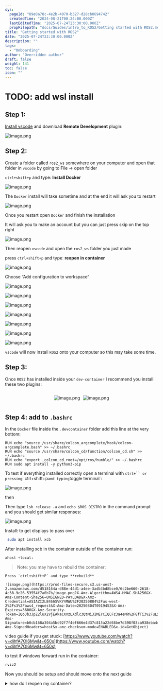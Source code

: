 ```yaml
---
sys:
  pageId: "89e0a78c-4e2b-4070-b327-d28cb0694742"
  createdTime: "2024-08-21T00:24:00.000Z"
  lastEditedTime: "2025-07-24T23:30:00.000Z"
  propFilepath: "docs/Guides/intro_to_ROS2/Getting started with ROS2.md"
title: "Getting started with ROS2"
date: "2025-07-24T23:30:00.000Z"
description: ""
tags:
  - "Onboarding"
author: "Overridden author"
draft: false
weight: 141
toc: false
icon: ""
---
```


# TODO: add wsl install

## Step 1:

[Install vscode](https://code.visualstudio.com/download) and download **Remote Development** plugin:

![image.png](https://prod-files-secure.s3.us-west-2.amazonaws.com/d518164a-d88e-44d1-a4ee-3adb3bd8bce0/efb52993-1881-4a40-b95e-6f020334f022/image.png?X-Amz-Algorithm=AWS4-HMAC-SHA256&X-Amz-Content-Sha256=UNSIGNED-PAYLOAD&X-Amz-Credential=ASIAZI2LB466RFXKCIPV%2F20250804%2Fus-west-2%2Fs3%2Faws4_request&X-Amz-Date=20250804T091943Z&X-Amz-Expires=3600&X-Amz-Security-Token=IQoJb3JpZ2luX2VjEAkaCXVzLXdlc3QtMiJHMEUCIFrPWJRtPOpvI%2FACICgHL%2BbdWJV7Apt7rFc%2B%2F7ikLRvyAiEAnJBaHRTcizI%2FX%2BxIxWuaP8n7DrXslOa2mTDyMzjdpQkq%2FwMIQRAAGgw2Mzc0MjMxODM4MDUiDJNyzxsmIovEKQd3USrcA5YDeyRZ%2FtiK7ZSwCPm944D4ueeyOs%2BmBsgno0Ff5zySkjC42gsZg0hMRlOivnjxTDoI293ezOfRA2UQwY6N0h8bnl%2BhAL8sSbFs7wkLPY67VYPiVvppY501FenAFjVEpbwRQVTtVGt8qME3d6mCbtN2CP2AOaM%2Bgc4RpVJN4Kj5MQcWX4mykwwgNnmraeWmQhEJUVS%2FRLBYbx3OkLdreH9H12lRaAfaSyl8zsjsU6awo0965z%2FGLusVBoRdrDLtdz%2FjBgXNtSdzr7XwmB%2Bi0vfEnhu6VcTRUQ%2BOToaFCHfPwHgKFv84BFr6xpWaAo4hV3%2Bey1eH5YrktLOQlJeaXj9xMRcq16UOs6zLLQFY3Ju8%2Bmq0Y9Ug6W69%2FP%2Fcj4upmjSoQBk2CzoTHa60BRI4050xVe3G9v%2FUADe1uc3EEKrfod7gvaiqeuWk85QcDqgJ33NXp2nSZHO1ZoT%2FlHSvJbNeQG%2FCvFD9EGcZeCbiK4lRI0ozjsAugRFMIF1SoEgEMf6JKrJ1JPqJfvrj9yMEN5D%2BDrsvC3urIiK7NB69Z7u4GrRscet%2B2SUtVzXP4AbDhWkDRflxEu1HCdxZ2tsWNYamrygbAF3YH%2FnCDjlUUMEx3e3ebLSf3LjUyK0OMJ%2FcwcQGOqUBXMvjgcW6KwxbXwzvpociKEajfEPWOdqmMW5hulGuPxnOvwhMQTDXdOmJ9bH%2BwbM0%2BonKG6XgP6h9bL4Y7w4ez74aXHKuNrrmS6f9fzXO7tjeKJM%2FBjgLPRBvUinkE3KlJdIz4A5PTQc%2FFoBf3psHY%2FEyPNc%2BoG4qUVURXpkLylI2bVH%2Fky2za%2BNN6wgWxQF5i2apGcHES2lmk5mtzKK%2FAhsrxAo4&X-Amz-Signature=83c71f6ba85a9f4fc7d02b4b4c378fb3da8a524772d49dfbee649f5d234d42e6&X-Amz-SignedHeaders=host&x-amz-checksum-mode=ENABLED&x-id=GetObject)

## Step 2:

Create a folder called `ros2_ws` somewhere on your computer and open that folder in `vscode` by going to File → open folder 

`ctrl+shift+p` and type: **Install Docker**

![image.png](https://prod-files-secure.s3.us-west-2.amazonaws.com/d518164a-d88e-44d1-a4ee-3adb3bd8bce0/2269dc0e-1cd5-47ff-bceb-c04ad9b2eab0/image.png?X-Amz-Algorithm=AWS4-HMAC-SHA256&X-Amz-Content-Sha256=UNSIGNED-PAYLOAD&X-Amz-Credential=ASIAZI2LB466RFXKCIPV%2F20250804%2Fus-west-2%2Fs3%2Faws4_request&X-Amz-Date=20250804T091943Z&X-Amz-Expires=3600&X-Amz-Security-Token=IQoJb3JpZ2luX2VjEAkaCXVzLXdlc3QtMiJHMEUCIFrPWJRtPOpvI%2FACICgHL%2BbdWJV7Apt7rFc%2B%2F7ikLRvyAiEAnJBaHRTcizI%2FX%2BxIxWuaP8n7DrXslOa2mTDyMzjdpQkq%2FwMIQRAAGgw2Mzc0MjMxODM4MDUiDJNyzxsmIovEKQd3USrcA5YDeyRZ%2FtiK7ZSwCPm944D4ueeyOs%2BmBsgno0Ff5zySkjC42gsZg0hMRlOivnjxTDoI293ezOfRA2UQwY6N0h8bnl%2BhAL8sSbFs7wkLPY67VYPiVvppY501FenAFjVEpbwRQVTtVGt8qME3d6mCbtN2CP2AOaM%2Bgc4RpVJN4Kj5MQcWX4mykwwgNnmraeWmQhEJUVS%2FRLBYbx3OkLdreH9H12lRaAfaSyl8zsjsU6awo0965z%2FGLusVBoRdrDLtdz%2FjBgXNtSdzr7XwmB%2Bi0vfEnhu6VcTRUQ%2BOToaFCHfPwHgKFv84BFr6xpWaAo4hV3%2Bey1eH5YrktLOQlJeaXj9xMRcq16UOs6zLLQFY3Ju8%2Bmq0Y9Ug6W69%2FP%2Fcj4upmjSoQBk2CzoTHa60BRI4050xVe3G9v%2FUADe1uc3EEKrfod7gvaiqeuWk85QcDqgJ33NXp2nSZHO1ZoT%2FlHSvJbNeQG%2FCvFD9EGcZeCbiK4lRI0ozjsAugRFMIF1SoEgEMf6JKrJ1JPqJfvrj9yMEN5D%2BDrsvC3urIiK7NB69Z7u4GrRscet%2B2SUtVzXP4AbDhWkDRflxEu1HCdxZ2tsWNYamrygbAF3YH%2FnCDjlUUMEx3e3ebLSf3LjUyK0OMJ%2FcwcQGOqUBXMvjgcW6KwxbXwzvpociKEajfEPWOdqmMW5hulGuPxnOvwhMQTDXdOmJ9bH%2BwbM0%2BonKG6XgP6h9bL4Y7w4ez74aXHKuNrrmS6f9fzXO7tjeKJM%2FBjgLPRBvUinkE3KlJdIz4A5PTQc%2FFoBf3psHY%2FEyPNc%2BoG4qUVURXpkLylI2bVH%2Fky2za%2BNN6wgWxQF5i2apGcHES2lmk5mtzKK%2FAhsrxAo4&X-Amz-Signature=cf6552da54106bc21f9735ba521d23ea7f49f84fc04dd258e74859b713663539&X-Amz-SignedHeaders=host&x-amz-checksum-mode=ENABLED&x-id=GetObject)

The `Docker` install will take sometime and at the end it will ask you to restart

![image.png](https://prod-files-secure.s3.us-west-2.amazonaws.com/d518164a-d88e-44d1-a4ee-3adb3bd8bce0/ed233f78-be33-4b1f-b89c-9c346c0e961e/image.png?X-Amz-Algorithm=AWS4-HMAC-SHA256&X-Amz-Content-Sha256=UNSIGNED-PAYLOAD&X-Amz-Credential=ASIAZI2LB466RFXKCIPV%2F20250804%2Fus-west-2%2Fs3%2Faws4_request&X-Amz-Date=20250804T091943Z&X-Amz-Expires=3600&X-Amz-Security-Token=IQoJb3JpZ2luX2VjEAkaCXVzLXdlc3QtMiJHMEUCIFrPWJRtPOpvI%2FACICgHL%2BbdWJV7Apt7rFc%2B%2F7ikLRvyAiEAnJBaHRTcizI%2FX%2BxIxWuaP8n7DrXslOa2mTDyMzjdpQkq%2FwMIQRAAGgw2Mzc0MjMxODM4MDUiDJNyzxsmIovEKQd3USrcA5YDeyRZ%2FtiK7ZSwCPm944D4ueeyOs%2BmBsgno0Ff5zySkjC42gsZg0hMRlOivnjxTDoI293ezOfRA2UQwY6N0h8bnl%2BhAL8sSbFs7wkLPY67VYPiVvppY501FenAFjVEpbwRQVTtVGt8qME3d6mCbtN2CP2AOaM%2Bgc4RpVJN4Kj5MQcWX4mykwwgNnmraeWmQhEJUVS%2FRLBYbx3OkLdreH9H12lRaAfaSyl8zsjsU6awo0965z%2FGLusVBoRdrDLtdz%2FjBgXNtSdzr7XwmB%2Bi0vfEnhu6VcTRUQ%2BOToaFCHfPwHgKFv84BFr6xpWaAo4hV3%2Bey1eH5YrktLOQlJeaXj9xMRcq16UOs6zLLQFY3Ju8%2Bmq0Y9Ug6W69%2FP%2Fcj4upmjSoQBk2CzoTHa60BRI4050xVe3G9v%2FUADe1uc3EEKrfod7gvaiqeuWk85QcDqgJ33NXp2nSZHO1ZoT%2FlHSvJbNeQG%2FCvFD9EGcZeCbiK4lRI0ozjsAugRFMIF1SoEgEMf6JKrJ1JPqJfvrj9yMEN5D%2BDrsvC3urIiK7NB69Z7u4GrRscet%2B2SUtVzXP4AbDhWkDRflxEu1HCdxZ2tsWNYamrygbAF3YH%2FnCDjlUUMEx3e3ebLSf3LjUyK0OMJ%2FcwcQGOqUBXMvjgcW6KwxbXwzvpociKEajfEPWOdqmMW5hulGuPxnOvwhMQTDXdOmJ9bH%2BwbM0%2BonKG6XgP6h9bL4Y7w4ez74aXHKuNrrmS6f9fzXO7tjeKJM%2FBjgLPRBvUinkE3KlJdIz4A5PTQc%2FFoBf3psHY%2FEyPNc%2BoG4qUVURXpkLylI2bVH%2Fky2za%2BNN6wgWxQF5i2apGcHES2lmk5mtzKK%2FAhsrxAo4&X-Amz-Signature=fcd7c97ad2d2e94240a2d1ff3c177a2f3080406b22224f5fda69c50197db9491&X-Amz-SignedHeaders=host&x-amz-checksum-mode=ENABLED&x-id=GetObject)

Once you restart open `Docker` and finish the installation

It will ask you to make an account but you can just press skip on the top right

![image.png](https://prod-files-secure.s3.us-west-2.amazonaws.com/d518164a-d88e-44d1-a4ee-3adb3bd8bce0/21010ad9-1659-4fd9-9f59-9932a09b2a3d/image.png?X-Amz-Algorithm=AWS4-HMAC-SHA256&X-Amz-Content-Sha256=UNSIGNED-PAYLOAD&X-Amz-Credential=ASIAZI2LB466RFXKCIPV%2F20250804%2Fus-west-2%2Fs3%2Faws4_request&X-Amz-Date=20250804T091943Z&X-Amz-Expires=3600&X-Amz-Security-Token=IQoJb3JpZ2luX2VjEAkaCXVzLXdlc3QtMiJHMEUCIFrPWJRtPOpvI%2FACICgHL%2BbdWJV7Apt7rFc%2B%2F7ikLRvyAiEAnJBaHRTcizI%2FX%2BxIxWuaP8n7DrXslOa2mTDyMzjdpQkq%2FwMIQRAAGgw2Mzc0MjMxODM4MDUiDJNyzxsmIovEKQd3USrcA5YDeyRZ%2FtiK7ZSwCPm944D4ueeyOs%2BmBsgno0Ff5zySkjC42gsZg0hMRlOivnjxTDoI293ezOfRA2UQwY6N0h8bnl%2BhAL8sSbFs7wkLPY67VYPiVvppY501FenAFjVEpbwRQVTtVGt8qME3d6mCbtN2CP2AOaM%2Bgc4RpVJN4Kj5MQcWX4mykwwgNnmraeWmQhEJUVS%2FRLBYbx3OkLdreH9H12lRaAfaSyl8zsjsU6awo0965z%2FGLusVBoRdrDLtdz%2FjBgXNtSdzr7XwmB%2Bi0vfEnhu6VcTRUQ%2BOToaFCHfPwHgKFv84BFr6xpWaAo4hV3%2Bey1eH5YrktLOQlJeaXj9xMRcq16UOs6zLLQFY3Ju8%2Bmq0Y9Ug6W69%2FP%2Fcj4upmjSoQBk2CzoTHa60BRI4050xVe3G9v%2FUADe1uc3EEKrfod7gvaiqeuWk85QcDqgJ33NXp2nSZHO1ZoT%2FlHSvJbNeQG%2FCvFD9EGcZeCbiK4lRI0ozjsAugRFMIF1SoEgEMf6JKrJ1JPqJfvrj9yMEN5D%2BDrsvC3urIiK7NB69Z7u4GrRscet%2B2SUtVzXP4AbDhWkDRflxEu1HCdxZ2tsWNYamrygbAF3YH%2FnCDjlUUMEx3e3ebLSf3LjUyK0OMJ%2FcwcQGOqUBXMvjgcW6KwxbXwzvpociKEajfEPWOdqmMW5hulGuPxnOvwhMQTDXdOmJ9bH%2BwbM0%2BonKG6XgP6h9bL4Y7w4ez74aXHKuNrrmS6f9fzXO7tjeKJM%2FBjgLPRBvUinkE3KlJdIz4A5PTQc%2FFoBf3psHY%2FEyPNc%2BoG4qUVURXpkLylI2bVH%2Fky2za%2BNN6wgWxQF5i2apGcHES2lmk5mtzKK%2FAhsrxAo4&X-Amz-Signature=b886581982861a6602ddecf06d960f6f4813f1662111d984f1360511539dbfb4&X-Amz-SignedHeaders=host&x-amz-checksum-mode=ENABLED&x-id=GetObject)

Then reopen `vscode` and open the `ros2_ws` folder you just made

press `ctrl+shift+p` and type: **reopen in container**

![image.png](https://prod-files-secure.s3.us-west-2.amazonaws.com/d518164a-d88e-44d1-a4ee-3adb3bd8bce0/4e93b8c2-41ad-488c-8095-c74205196118/image.png?X-Amz-Algorithm=AWS4-HMAC-SHA256&X-Amz-Content-Sha256=UNSIGNED-PAYLOAD&X-Amz-Credential=ASIAZI2LB466RFXKCIPV%2F20250804%2Fus-west-2%2Fs3%2Faws4_request&X-Amz-Date=20250804T091943Z&X-Amz-Expires=3600&X-Amz-Security-Token=IQoJb3JpZ2luX2VjEAkaCXVzLXdlc3QtMiJHMEUCIFrPWJRtPOpvI%2FACICgHL%2BbdWJV7Apt7rFc%2B%2F7ikLRvyAiEAnJBaHRTcizI%2FX%2BxIxWuaP8n7DrXslOa2mTDyMzjdpQkq%2FwMIQRAAGgw2Mzc0MjMxODM4MDUiDJNyzxsmIovEKQd3USrcA5YDeyRZ%2FtiK7ZSwCPm944D4ueeyOs%2BmBsgno0Ff5zySkjC42gsZg0hMRlOivnjxTDoI293ezOfRA2UQwY6N0h8bnl%2BhAL8sSbFs7wkLPY67VYPiVvppY501FenAFjVEpbwRQVTtVGt8qME3d6mCbtN2CP2AOaM%2Bgc4RpVJN4Kj5MQcWX4mykwwgNnmraeWmQhEJUVS%2FRLBYbx3OkLdreH9H12lRaAfaSyl8zsjsU6awo0965z%2FGLusVBoRdrDLtdz%2FjBgXNtSdzr7XwmB%2Bi0vfEnhu6VcTRUQ%2BOToaFCHfPwHgKFv84BFr6xpWaAo4hV3%2Bey1eH5YrktLOQlJeaXj9xMRcq16UOs6zLLQFY3Ju8%2Bmq0Y9Ug6W69%2FP%2Fcj4upmjSoQBk2CzoTHa60BRI4050xVe3G9v%2FUADe1uc3EEKrfod7gvaiqeuWk85QcDqgJ33NXp2nSZHO1ZoT%2FlHSvJbNeQG%2FCvFD9EGcZeCbiK4lRI0ozjsAugRFMIF1SoEgEMf6JKrJ1JPqJfvrj9yMEN5D%2BDrsvC3urIiK7NB69Z7u4GrRscet%2B2SUtVzXP4AbDhWkDRflxEu1HCdxZ2tsWNYamrygbAF3YH%2FnCDjlUUMEx3e3ebLSf3LjUyK0OMJ%2FcwcQGOqUBXMvjgcW6KwxbXwzvpociKEajfEPWOdqmMW5hulGuPxnOvwhMQTDXdOmJ9bH%2BwbM0%2BonKG6XgP6h9bL4Y7w4ez74aXHKuNrrmS6f9fzXO7tjeKJM%2FBjgLPRBvUinkE3KlJdIz4A5PTQc%2FFoBf3psHY%2FEyPNc%2BoG4qUVURXpkLylI2bVH%2Fky2za%2BNN6wgWxQF5i2apGcHES2lmk5mtzKK%2FAhsrxAo4&X-Amz-Signature=91cd40df8af7c3d0172eee0901338f04cd7f234c544a8679078a35fc5908f733&X-Amz-SignedHeaders=host&x-amz-checksum-mode=ENABLED&x-id=GetObject)

Choose “Add configuration to workspace”

![image.png](https://prod-files-secure.s3.us-west-2.amazonaws.com/d518164a-d88e-44d1-a4ee-3adb3bd8bce0/9560b282-5060-4989-ba37-97e7b2c22476/image.png?X-Amz-Algorithm=AWS4-HMAC-SHA256&X-Amz-Content-Sha256=UNSIGNED-PAYLOAD&X-Amz-Credential=ASIAZI2LB466RFXKCIPV%2F20250804%2Fus-west-2%2Fs3%2Faws4_request&X-Amz-Date=20250804T091943Z&X-Amz-Expires=3600&X-Amz-Security-Token=IQoJb3JpZ2luX2VjEAkaCXVzLXdlc3QtMiJHMEUCIFrPWJRtPOpvI%2FACICgHL%2BbdWJV7Apt7rFc%2B%2F7ikLRvyAiEAnJBaHRTcizI%2FX%2BxIxWuaP8n7DrXslOa2mTDyMzjdpQkq%2FwMIQRAAGgw2Mzc0MjMxODM4MDUiDJNyzxsmIovEKQd3USrcA5YDeyRZ%2FtiK7ZSwCPm944D4ueeyOs%2BmBsgno0Ff5zySkjC42gsZg0hMRlOivnjxTDoI293ezOfRA2UQwY6N0h8bnl%2BhAL8sSbFs7wkLPY67VYPiVvppY501FenAFjVEpbwRQVTtVGt8qME3d6mCbtN2CP2AOaM%2Bgc4RpVJN4Kj5MQcWX4mykwwgNnmraeWmQhEJUVS%2FRLBYbx3OkLdreH9H12lRaAfaSyl8zsjsU6awo0965z%2FGLusVBoRdrDLtdz%2FjBgXNtSdzr7XwmB%2Bi0vfEnhu6VcTRUQ%2BOToaFCHfPwHgKFv84BFr6xpWaAo4hV3%2Bey1eH5YrktLOQlJeaXj9xMRcq16UOs6zLLQFY3Ju8%2Bmq0Y9Ug6W69%2FP%2Fcj4upmjSoQBk2CzoTHa60BRI4050xVe3G9v%2FUADe1uc3EEKrfod7gvaiqeuWk85QcDqgJ33NXp2nSZHO1ZoT%2FlHSvJbNeQG%2FCvFD9EGcZeCbiK4lRI0ozjsAugRFMIF1SoEgEMf6JKrJ1JPqJfvrj9yMEN5D%2BDrsvC3urIiK7NB69Z7u4GrRscet%2B2SUtVzXP4AbDhWkDRflxEu1HCdxZ2tsWNYamrygbAF3YH%2FnCDjlUUMEx3e3ebLSf3LjUyK0OMJ%2FcwcQGOqUBXMvjgcW6KwxbXwzvpociKEajfEPWOdqmMW5hulGuPxnOvwhMQTDXdOmJ9bH%2BwbM0%2BonKG6XgP6h9bL4Y7w4ez74aXHKuNrrmS6f9fzXO7tjeKJM%2FBjgLPRBvUinkE3KlJdIz4A5PTQc%2FFoBf3psHY%2FEyPNc%2BoG4qUVURXpkLylI2bVH%2Fky2za%2BNN6wgWxQF5i2apGcHES2lmk5mtzKK%2FAhsrxAo4&X-Amz-Signature=56fcab02f957f9cb80860184b402b27648b4b8f00ba63ab97b7a0b08d6188977&X-Amz-SignedHeaders=host&x-amz-checksum-mode=ENABLED&x-id=GetObject)

![image.png](https://prod-files-secure.s3.us-west-2.amazonaws.com/d518164a-d88e-44d1-a4ee-3adb3bd8bce0/2ee63f81-886b-48e8-a553-dc6e5eac99e4/image.png?X-Amz-Algorithm=AWS4-HMAC-SHA256&X-Amz-Content-Sha256=UNSIGNED-PAYLOAD&X-Amz-Credential=ASIAZI2LB466RFXKCIPV%2F20250804%2Fus-west-2%2Fs3%2Faws4_request&X-Amz-Date=20250804T091943Z&X-Amz-Expires=3600&X-Amz-Security-Token=IQoJb3JpZ2luX2VjEAkaCXVzLXdlc3QtMiJHMEUCIFrPWJRtPOpvI%2FACICgHL%2BbdWJV7Apt7rFc%2B%2F7ikLRvyAiEAnJBaHRTcizI%2FX%2BxIxWuaP8n7DrXslOa2mTDyMzjdpQkq%2FwMIQRAAGgw2Mzc0MjMxODM4MDUiDJNyzxsmIovEKQd3USrcA5YDeyRZ%2FtiK7ZSwCPm944D4ueeyOs%2BmBsgno0Ff5zySkjC42gsZg0hMRlOivnjxTDoI293ezOfRA2UQwY6N0h8bnl%2BhAL8sSbFs7wkLPY67VYPiVvppY501FenAFjVEpbwRQVTtVGt8qME3d6mCbtN2CP2AOaM%2Bgc4RpVJN4Kj5MQcWX4mykwwgNnmraeWmQhEJUVS%2FRLBYbx3OkLdreH9H12lRaAfaSyl8zsjsU6awo0965z%2FGLusVBoRdrDLtdz%2FjBgXNtSdzr7XwmB%2Bi0vfEnhu6VcTRUQ%2BOToaFCHfPwHgKFv84BFr6xpWaAo4hV3%2Bey1eH5YrktLOQlJeaXj9xMRcq16UOs6zLLQFY3Ju8%2Bmq0Y9Ug6W69%2FP%2Fcj4upmjSoQBk2CzoTHa60BRI4050xVe3G9v%2FUADe1uc3EEKrfod7gvaiqeuWk85QcDqgJ33NXp2nSZHO1ZoT%2FlHSvJbNeQG%2FCvFD9EGcZeCbiK4lRI0ozjsAugRFMIF1SoEgEMf6JKrJ1JPqJfvrj9yMEN5D%2BDrsvC3urIiK7NB69Z7u4GrRscet%2B2SUtVzXP4AbDhWkDRflxEu1HCdxZ2tsWNYamrygbAF3YH%2FnCDjlUUMEx3e3ebLSf3LjUyK0OMJ%2FcwcQGOqUBXMvjgcW6KwxbXwzvpociKEajfEPWOdqmMW5hulGuPxnOvwhMQTDXdOmJ9bH%2BwbM0%2BonKG6XgP6h9bL4Y7w4ez74aXHKuNrrmS6f9fzXO7tjeKJM%2FBjgLPRBvUinkE3KlJdIz4A5PTQc%2FFoBf3psHY%2FEyPNc%2BoG4qUVURXpkLylI2bVH%2Fky2za%2BNN6wgWxQF5i2apGcHES2lmk5mtzKK%2FAhsrxAo4&X-Amz-Signature=309cee50a724b467513c382101c00d4a592369ce5cce7bc3f1230f86ae3d2258&X-Amz-SignedHeaders=host&x-amz-checksum-mode=ENABLED&x-id=GetObject)

![image.png](https://prod-files-secure.s3.us-west-2.amazonaws.com/d518164a-d88e-44d1-a4ee-3adb3bd8bce0/e0fd626c-c8b6-4b2c-95d1-fa4c26514504/image.png?X-Amz-Algorithm=AWS4-HMAC-SHA256&X-Amz-Content-Sha256=UNSIGNED-PAYLOAD&X-Amz-Credential=ASIAZI2LB466RFXKCIPV%2F20250804%2Fus-west-2%2Fs3%2Faws4_request&X-Amz-Date=20250804T091943Z&X-Amz-Expires=3600&X-Amz-Security-Token=IQoJb3JpZ2luX2VjEAkaCXVzLXdlc3QtMiJHMEUCIFrPWJRtPOpvI%2FACICgHL%2BbdWJV7Apt7rFc%2B%2F7ikLRvyAiEAnJBaHRTcizI%2FX%2BxIxWuaP8n7DrXslOa2mTDyMzjdpQkq%2FwMIQRAAGgw2Mzc0MjMxODM4MDUiDJNyzxsmIovEKQd3USrcA5YDeyRZ%2FtiK7ZSwCPm944D4ueeyOs%2BmBsgno0Ff5zySkjC42gsZg0hMRlOivnjxTDoI293ezOfRA2UQwY6N0h8bnl%2BhAL8sSbFs7wkLPY67VYPiVvppY501FenAFjVEpbwRQVTtVGt8qME3d6mCbtN2CP2AOaM%2Bgc4RpVJN4Kj5MQcWX4mykwwgNnmraeWmQhEJUVS%2FRLBYbx3OkLdreH9H12lRaAfaSyl8zsjsU6awo0965z%2FGLusVBoRdrDLtdz%2FjBgXNtSdzr7XwmB%2Bi0vfEnhu6VcTRUQ%2BOToaFCHfPwHgKFv84BFr6xpWaAo4hV3%2Bey1eH5YrktLOQlJeaXj9xMRcq16UOs6zLLQFY3Ju8%2Bmq0Y9Ug6W69%2FP%2Fcj4upmjSoQBk2CzoTHa60BRI4050xVe3G9v%2FUADe1uc3EEKrfod7gvaiqeuWk85QcDqgJ33NXp2nSZHO1ZoT%2FlHSvJbNeQG%2FCvFD9EGcZeCbiK4lRI0ozjsAugRFMIF1SoEgEMf6JKrJ1JPqJfvrj9yMEN5D%2BDrsvC3urIiK7NB69Z7u4GrRscet%2B2SUtVzXP4AbDhWkDRflxEu1HCdxZ2tsWNYamrygbAF3YH%2FnCDjlUUMEx3e3ebLSf3LjUyK0OMJ%2FcwcQGOqUBXMvjgcW6KwxbXwzvpociKEajfEPWOdqmMW5hulGuPxnOvwhMQTDXdOmJ9bH%2BwbM0%2BonKG6XgP6h9bL4Y7w4ez74aXHKuNrrmS6f9fzXO7tjeKJM%2FBjgLPRBvUinkE3KlJdIz4A5PTQc%2FFoBf3psHY%2FEyPNc%2BoG4qUVURXpkLylI2bVH%2Fky2za%2BNN6wgWxQF5i2apGcHES2lmk5mtzKK%2FAhsrxAo4&X-Amz-Signature=5063cf061d7658403047067c67d2a4ae7857c1bdfaa13d03fb4a07d15c508460&X-Amz-SignedHeaders=host&x-amz-checksum-mode=ENABLED&x-id=GetObject)

![image.png](https://prod-files-secure.s3.us-west-2.amazonaws.com/d518164a-d88e-44d1-a4ee-3adb3bd8bce0/a2e13f50-d2ab-4719-a4c2-7ced634bfc9d/image.png?X-Amz-Algorithm=AWS4-HMAC-SHA256&X-Amz-Content-Sha256=UNSIGNED-PAYLOAD&X-Amz-Credential=ASIAZI2LB466RFXKCIPV%2F20250804%2Fus-west-2%2Fs3%2Faws4_request&X-Amz-Date=20250804T091943Z&X-Amz-Expires=3600&X-Amz-Security-Token=IQoJb3JpZ2luX2VjEAkaCXVzLXdlc3QtMiJHMEUCIFrPWJRtPOpvI%2FACICgHL%2BbdWJV7Apt7rFc%2B%2F7ikLRvyAiEAnJBaHRTcizI%2FX%2BxIxWuaP8n7DrXslOa2mTDyMzjdpQkq%2FwMIQRAAGgw2Mzc0MjMxODM4MDUiDJNyzxsmIovEKQd3USrcA5YDeyRZ%2FtiK7ZSwCPm944D4ueeyOs%2BmBsgno0Ff5zySkjC42gsZg0hMRlOivnjxTDoI293ezOfRA2UQwY6N0h8bnl%2BhAL8sSbFs7wkLPY67VYPiVvppY501FenAFjVEpbwRQVTtVGt8qME3d6mCbtN2CP2AOaM%2Bgc4RpVJN4Kj5MQcWX4mykwwgNnmraeWmQhEJUVS%2FRLBYbx3OkLdreH9H12lRaAfaSyl8zsjsU6awo0965z%2FGLusVBoRdrDLtdz%2FjBgXNtSdzr7XwmB%2Bi0vfEnhu6VcTRUQ%2BOToaFCHfPwHgKFv84BFr6xpWaAo4hV3%2Bey1eH5YrktLOQlJeaXj9xMRcq16UOs6zLLQFY3Ju8%2Bmq0Y9Ug6W69%2FP%2Fcj4upmjSoQBk2CzoTHa60BRI4050xVe3G9v%2FUADe1uc3EEKrfod7gvaiqeuWk85QcDqgJ33NXp2nSZHO1ZoT%2FlHSvJbNeQG%2FCvFD9EGcZeCbiK4lRI0ozjsAugRFMIF1SoEgEMf6JKrJ1JPqJfvrj9yMEN5D%2BDrsvC3urIiK7NB69Z7u4GrRscet%2B2SUtVzXP4AbDhWkDRflxEu1HCdxZ2tsWNYamrygbAF3YH%2FnCDjlUUMEx3e3ebLSf3LjUyK0OMJ%2FcwcQGOqUBXMvjgcW6KwxbXwzvpociKEajfEPWOdqmMW5hulGuPxnOvwhMQTDXdOmJ9bH%2BwbM0%2BonKG6XgP6h9bL4Y7w4ez74aXHKuNrrmS6f9fzXO7tjeKJM%2FBjgLPRBvUinkE3KlJdIz4A5PTQc%2FFoBf3psHY%2FEyPNc%2BoG4qUVURXpkLylI2bVH%2Fky2za%2BNN6wgWxQF5i2apGcHES2lmk5mtzKK%2FAhsrxAo4&X-Amz-Signature=c77a794a46480f6bf8c8fdd59554d593433319e67b212a9cab901d68f76564d3&X-Amz-SignedHeaders=host&x-amz-checksum-mode=ENABLED&x-id=GetObject)

![image.png](https://prod-files-secure.s3.us-west-2.amazonaws.com/d518164a-d88e-44d1-a4ee-3adb3bd8bce0/6cc478ad-aaba-4bf7-9fcc-403277ab896c/image.png?X-Amz-Algorithm=AWS4-HMAC-SHA256&X-Amz-Content-Sha256=UNSIGNED-PAYLOAD&X-Amz-Credential=ASIAZI2LB466RFXKCIPV%2F20250804%2Fus-west-2%2Fs3%2Faws4_request&X-Amz-Date=20250804T091943Z&X-Amz-Expires=3600&X-Amz-Security-Token=IQoJb3JpZ2luX2VjEAkaCXVzLXdlc3QtMiJHMEUCIFrPWJRtPOpvI%2FACICgHL%2BbdWJV7Apt7rFc%2B%2F7ikLRvyAiEAnJBaHRTcizI%2FX%2BxIxWuaP8n7DrXslOa2mTDyMzjdpQkq%2FwMIQRAAGgw2Mzc0MjMxODM4MDUiDJNyzxsmIovEKQd3USrcA5YDeyRZ%2FtiK7ZSwCPm944D4ueeyOs%2BmBsgno0Ff5zySkjC42gsZg0hMRlOivnjxTDoI293ezOfRA2UQwY6N0h8bnl%2BhAL8sSbFs7wkLPY67VYPiVvppY501FenAFjVEpbwRQVTtVGt8qME3d6mCbtN2CP2AOaM%2Bgc4RpVJN4Kj5MQcWX4mykwwgNnmraeWmQhEJUVS%2FRLBYbx3OkLdreH9H12lRaAfaSyl8zsjsU6awo0965z%2FGLusVBoRdrDLtdz%2FjBgXNtSdzr7XwmB%2Bi0vfEnhu6VcTRUQ%2BOToaFCHfPwHgKFv84BFr6xpWaAo4hV3%2Bey1eH5YrktLOQlJeaXj9xMRcq16UOs6zLLQFY3Ju8%2Bmq0Y9Ug6W69%2FP%2Fcj4upmjSoQBk2CzoTHa60BRI4050xVe3G9v%2FUADe1uc3EEKrfod7gvaiqeuWk85QcDqgJ33NXp2nSZHO1ZoT%2FlHSvJbNeQG%2FCvFD9EGcZeCbiK4lRI0ozjsAugRFMIF1SoEgEMf6JKrJ1JPqJfvrj9yMEN5D%2BDrsvC3urIiK7NB69Z7u4GrRscet%2B2SUtVzXP4AbDhWkDRflxEu1HCdxZ2tsWNYamrygbAF3YH%2FnCDjlUUMEx3e3ebLSf3LjUyK0OMJ%2FcwcQGOqUBXMvjgcW6KwxbXwzvpociKEajfEPWOdqmMW5hulGuPxnOvwhMQTDXdOmJ9bH%2BwbM0%2BonKG6XgP6h9bL4Y7w4ez74aXHKuNrrmS6f9fzXO7tjeKJM%2FBjgLPRBvUinkE3KlJdIz4A5PTQc%2FFoBf3psHY%2FEyPNc%2BoG4qUVURXpkLylI2bVH%2Fky2za%2BNN6wgWxQF5i2apGcHES2lmk5mtzKK%2FAhsrxAo4&X-Amz-Signature=662b0d9b047f6734d446616904479af75c00005e35ef625a74cb7d42b812cb78&X-Amz-SignedHeaders=host&x-amz-checksum-mode=ENABLED&x-id=GetObject)

![image.png](https://prod-files-secure.s3.us-west-2.amazonaws.com/d518164a-d88e-44d1-a4ee-3adb3bd8bce0/53255b28-f75e-430f-b9e3-c0ac8577e42b/image.png?X-Amz-Algorithm=AWS4-HMAC-SHA256&X-Amz-Content-Sha256=UNSIGNED-PAYLOAD&X-Amz-Credential=ASIAZI2LB466RFXKCIPV%2F20250804%2Fus-west-2%2Fs3%2Faws4_request&X-Amz-Date=20250804T091943Z&X-Amz-Expires=3600&X-Amz-Security-Token=IQoJb3JpZ2luX2VjEAkaCXVzLXdlc3QtMiJHMEUCIFrPWJRtPOpvI%2FACICgHL%2BbdWJV7Apt7rFc%2B%2F7ikLRvyAiEAnJBaHRTcizI%2FX%2BxIxWuaP8n7DrXslOa2mTDyMzjdpQkq%2FwMIQRAAGgw2Mzc0MjMxODM4MDUiDJNyzxsmIovEKQd3USrcA5YDeyRZ%2FtiK7ZSwCPm944D4ueeyOs%2BmBsgno0Ff5zySkjC42gsZg0hMRlOivnjxTDoI293ezOfRA2UQwY6N0h8bnl%2BhAL8sSbFs7wkLPY67VYPiVvppY501FenAFjVEpbwRQVTtVGt8qME3d6mCbtN2CP2AOaM%2Bgc4RpVJN4Kj5MQcWX4mykwwgNnmraeWmQhEJUVS%2FRLBYbx3OkLdreH9H12lRaAfaSyl8zsjsU6awo0965z%2FGLusVBoRdrDLtdz%2FjBgXNtSdzr7XwmB%2Bi0vfEnhu6VcTRUQ%2BOToaFCHfPwHgKFv84BFr6xpWaAo4hV3%2Bey1eH5YrktLOQlJeaXj9xMRcq16UOs6zLLQFY3Ju8%2Bmq0Y9Ug6W69%2FP%2Fcj4upmjSoQBk2CzoTHa60BRI4050xVe3G9v%2FUADe1uc3EEKrfod7gvaiqeuWk85QcDqgJ33NXp2nSZHO1ZoT%2FlHSvJbNeQG%2FCvFD9EGcZeCbiK4lRI0ozjsAugRFMIF1SoEgEMf6JKrJ1JPqJfvrj9yMEN5D%2BDrsvC3urIiK7NB69Z7u4GrRscet%2B2SUtVzXP4AbDhWkDRflxEu1HCdxZ2tsWNYamrygbAF3YH%2FnCDjlUUMEx3e3ebLSf3LjUyK0OMJ%2FcwcQGOqUBXMvjgcW6KwxbXwzvpociKEajfEPWOdqmMW5hulGuPxnOvwhMQTDXdOmJ9bH%2BwbM0%2BonKG6XgP6h9bL4Y7w4ez74aXHKuNrrmS6f9fzXO7tjeKJM%2FBjgLPRBvUinkE3KlJdIz4A5PTQc%2FFoBf3psHY%2FEyPNc%2BoG4qUVURXpkLylI2bVH%2Fky2za%2BNN6wgWxQF5i2apGcHES2lmk5mtzKK%2FAhsrxAo4&X-Amz-Signature=040378049b20d2e3e26e9b4f9332e9badb23d030b4eadb1019fe22a2b80a76f3&X-Amz-SignedHeaders=host&x-amz-checksum-mode=ENABLED&x-id=GetObject)

![image.png](https://prod-files-secure.s3.us-west-2.amazonaws.com/d518164a-d88e-44d1-a4ee-3adb3bd8bce0/7c562767-5af9-4ffb-97d1-327bcdf4ee00/image.png?X-Amz-Algorithm=AWS4-HMAC-SHA256&X-Amz-Content-Sha256=UNSIGNED-PAYLOAD&X-Amz-Credential=ASIAZI2LB466RFXKCIPV%2F20250804%2Fus-west-2%2Fs3%2Faws4_request&X-Amz-Date=20250804T091943Z&X-Amz-Expires=3600&X-Amz-Security-Token=IQoJb3JpZ2luX2VjEAkaCXVzLXdlc3QtMiJHMEUCIFrPWJRtPOpvI%2FACICgHL%2BbdWJV7Apt7rFc%2B%2F7ikLRvyAiEAnJBaHRTcizI%2FX%2BxIxWuaP8n7DrXslOa2mTDyMzjdpQkq%2FwMIQRAAGgw2Mzc0MjMxODM4MDUiDJNyzxsmIovEKQd3USrcA5YDeyRZ%2FtiK7ZSwCPm944D4ueeyOs%2BmBsgno0Ff5zySkjC42gsZg0hMRlOivnjxTDoI293ezOfRA2UQwY6N0h8bnl%2BhAL8sSbFs7wkLPY67VYPiVvppY501FenAFjVEpbwRQVTtVGt8qME3d6mCbtN2CP2AOaM%2Bgc4RpVJN4Kj5MQcWX4mykwwgNnmraeWmQhEJUVS%2FRLBYbx3OkLdreH9H12lRaAfaSyl8zsjsU6awo0965z%2FGLusVBoRdrDLtdz%2FjBgXNtSdzr7XwmB%2Bi0vfEnhu6VcTRUQ%2BOToaFCHfPwHgKFv84BFr6xpWaAo4hV3%2Bey1eH5YrktLOQlJeaXj9xMRcq16UOs6zLLQFY3Ju8%2Bmq0Y9Ug6W69%2FP%2Fcj4upmjSoQBk2CzoTHa60BRI4050xVe3G9v%2FUADe1uc3EEKrfod7gvaiqeuWk85QcDqgJ33NXp2nSZHO1ZoT%2FlHSvJbNeQG%2FCvFD9EGcZeCbiK4lRI0ozjsAugRFMIF1SoEgEMf6JKrJ1JPqJfvrj9yMEN5D%2BDrsvC3urIiK7NB69Z7u4GrRscet%2B2SUtVzXP4AbDhWkDRflxEu1HCdxZ2tsWNYamrygbAF3YH%2FnCDjlUUMEx3e3ebLSf3LjUyK0OMJ%2FcwcQGOqUBXMvjgcW6KwxbXwzvpociKEajfEPWOdqmMW5hulGuPxnOvwhMQTDXdOmJ9bH%2BwbM0%2BonKG6XgP6h9bL4Y7w4ez74aXHKuNrrmS6f9fzXO7tjeKJM%2FBjgLPRBvUinkE3KlJdIz4A5PTQc%2FFoBf3psHY%2FEyPNc%2BoG4qUVURXpkLylI2bVH%2Fky2za%2BNN6wgWxQF5i2apGcHES2lmk5mtzKK%2FAhsrxAo4&X-Amz-Signature=f1940b3815dddee056b5c9b3704024cfc49c7cc0b38c651a78229d540c940e3c&X-Amz-SignedHeaders=host&x-amz-checksum-mode=ENABLED&x-id=GetObject)

`vscode` will now install `ROS2` onto your computer so this may take some time.

## Step 3:

Once `ROS2` has installed inside your `dev-container` I recommend you install these two plugins:

<div style="display: flex;flex-direction: row; column-gap:10px; max-width: 630px;justify-content: center;">
<div>

![image.png](https://prod-files-secure.s3.us-west-2.amazonaws.com/d518164a-d88e-44d1-a4ee-3adb3bd8bce0/3fc3d550-5a54-4ba1-ba6b-faa01cdb7369/image.png?X-Amz-Algorithm=AWS4-HMAC-SHA256&X-Amz-Content-Sha256=UNSIGNED-PAYLOAD&X-Amz-Credential=ASIAZI2LB466WVIOPROA%2F20250804%2Fus-west-2%2Fs3%2Faws4_request&X-Amz-Date=20250804T091945Z&X-Amz-Expires=3600&X-Amz-Security-Token=IQoJb3JpZ2luX2VjEAkaCXVzLXdlc3QtMiJHMEUCIQCamnrq1B%2BI4dzi2O2siWV1i2UMoG53Vs7WsNPZ2FdhvwIgO8Wq2fABuUe5xYHgJJZohCuWktqn2hPhP6aGUp3H1E8q%2FwMIQhAAGgw2Mzc0MjMxODM4MDUiDFmqWSFzJ3zikqEPeSrcA3zAX1yqBg1h5QG6w9ROrnv6EeLZ2aEa1JXdkFXOkjpYR1y2Fb7xM0kLtz9AIXxD6pEsZJ%2BvOCZC0K2QrsVe7kjcRuSXir%2FobW9QW6zsLf69qF5xnmD6h9Ty%2FGU5lJeYcR9N%2FeQ8cXBxPZ6r4QCOBbv2gu92MA3ZFf3xwg7Hv7yFr5gt3%2BieFevFSmMFElQ2pS4BMPhvEvPuw4CSOx6e0T90bqima0D8SKoesRdwxyWTqlcoV3nWbvvecag%2FX92cZsKwTwXxN77sjVSG7XB1TldCvpLtAiBOyCANsrYsEyuCY9vFxEQwKvT4xuagMsDLSwXbSAxbhV8nJvl1ctyl%2Fl7bUsW8YyCk8vEPTJN9Z5oCfQoz6TA4EHSly8Cz74W6DQdKYrrHi%2FXg1KeMonlLguBgkO69fWyMRPblspToEJoebiU%2F9fMJrnPA5WKkp844jPwxPsN1oBaxOqmVPvaCsfnr%2B1OXDZwkYDCgfVjusdGJcPz%2FR2jXMOmCEWIkoL1dA8xAB6PNgn351ejQL%2FyP3pgboFUB34JPLKoT5v2BE%2BLFL3uwIXvSgj%2BIXPgmxeAkH2JfIyEfXd%2F%2BKCFEUJyzwhIa1pHIxVnPh4L5VaHQ8PspH%2Fr%2FUoUO8tud7Mo0MKvcwcQGOqUBLcNJqn%2FNaJuQd8rByfLIEjysgXjYtxdQAC6xBT1tzazCj0mK5cy5gpCRHFg2e97BxtrIf527O5pbbUDekW7o%2FhnoHdrChVoX1ihxJpimeUCpV8xbe2CEvyUnahT2siv58uLPzGhkoOfLWTOkP3e8diviojKJHUkxG%2F2MCn%2F7DPSFymiyV2igyP5izSbJVBwj4QFXiAs8Zd4vzkXF2XmkW894cu06&X-Amz-Signature=ee8e1a84e0c38f4445800e2b9517829f7f9a2374317495f3f7ed2830c43e4491&X-Amz-SignedHeaders=host&x-amz-checksum-mode=ENABLED&x-id=GetObject)

</div>
<div>

![image.png](https://prod-files-secure.s3.us-west-2.amazonaws.com/d518164a-d88e-44d1-a4ee-3adb3bd8bce0/d994cc66-13c2-4093-a5a3-f84cf4601a82/image.png?X-Amz-Algorithm=AWS4-HMAC-SHA256&X-Amz-Content-Sha256=UNSIGNED-PAYLOAD&X-Amz-Credential=ASIAZI2LB46653KKZZHE%2F20250804%2Fus-west-2%2Fs3%2Faws4_request&X-Amz-Date=20250804T091945Z&X-Amz-Expires=3600&X-Amz-Security-Token=IQoJb3JpZ2luX2VjEAkaCXVzLXdlc3QtMiJHMEUCIGRpLfw2eBRlOE%2BI4mz9aBhGtJGiYanalG0SZWkItKI9AiEA%2Bhxlq7%2FpF%2Fi8AKzVcBML9Zu4HIKC9UilfmaQEeXKNR4q%2FwMIQhAAGgw2Mzc0MjMxODM4MDUiDJ41SUElC8%2BuptfLWircA%2F6n6PE1aPe71E984l338xQ41nYhh26vYenIqQPqgAeBmKOPZvAUxi03qaOl2n0DzHwsb1tSicMtbKkRKISfRoRDt%2FQrDhdCiJafQ%2B%2BtKiHt76KpNDoXokIRjUo28iyl%2B7lZuOPBIbxfSMSeA1Udm0cIC6m02PEcsnmT7NoS9wR%2FfmFmdQ1gQCPRJ5OzXc5XAKyRyJp8WU8UsjH1j0PRXGt77DKPEE9q06exVi8ZALoACiQU6vqYthEJ7smu12xwq84xx%2FBwcsq8rRANBby46hSGh6xCl947Fujp5pzSF689vbc%2BxVvoVYYzqjNvs%2B2zpVMWsVqtF26BGtlsATtejZ7gmBLyXpfrqfSnbKkMeqFRLVkEakb3ABM20UlQM7v2rNFXzqebhokni6gnW9TLRCRQiDC324NryVdXJnnlSGbxvlliOo6fVsr5OG2EmV2clbLFui1SdQvr%2FswhdSdE62uEjNbCUOfT%2BvVDCwuzI8KQzJOR2Jhr0OBWo51%2FZ0DvR52Qk1noaaszaR4UbBXzWUEb8fD0b2uOPH7jUo74M7ddhvVbwKI0K0%2FhUwEaJ2H8lKRCfooyTX9Uw4kXXWrl553DiegRzGCh8hI7nji8XNmvZ5ZAehGq601ku%2F2zMLjcwcQGOqUBbacHGRG5aaOxBAJwLT3n9J5IqhuNtmkvKHxR%2Bo%2FlpZnw9fC0pIFPMOMVBnpdvQqrS0r8JhtFRpQPxyGhtkvr0RDiF1wjgY8PUP9WHN83LZeon0WP%2F5Lnyy2xwUrXrAGQ1tcIAITV3ANn2mzsoouFbGKTyvW5pQMMeJuhiekT19t%2F6PDoqm%2B%2FEUGC5M%2BrNgsptfuaJPdWEHlMsvYp0wNCzWWpxhCl&X-Amz-Signature=2b7f02cdcbb2b83c73d8446b7fd7480dc24c4a9babef6cb7e7a5341796db45de&X-Amz-SignedHeaders=host&x-amz-checksum-mode=ENABLED&x-id=GetObject)

</div>
</div>

## Step 4: add to `.bashrc`

In the `Docker` file inside the `.devcontainer` folder add this line at the very bottom: 

```docker
RUN echo "source /usr/share/colcon_argcomplete/hook/colcon-argcomplete.bash" >> ~/.bashrc
RUN echo "source /usr/share/colcon_cd/function/colcon_cd.sh" >> ~/.bashrc
RUN echo "export _colcon_cd_root=/opt/ros/humble/" >> ~/.bashrc
RUN sudo apt install -y python3-pip 
```

To test if everything installed correctly open a terminal with `ctrl+`` or pressing `ctrl+shift+p` and typing `toggle terminal`:

![image.png](https://prod-files-secure.s3.us-west-2.amazonaws.com/d518164a-d88e-44d1-a4ee-3adb3bd8bce0/6a4943d8-b04e-4c02-9a58-775f3384d1a5/image.png?X-Amz-Algorithm=AWS4-HMAC-SHA256&X-Amz-Content-Sha256=UNSIGNED-PAYLOAD&X-Amz-Credential=ASIAZI2LB466RFXKCIPV%2F20250804%2Fus-west-2%2Fs3%2Faws4_request&X-Amz-Date=20250804T091943Z&X-Amz-Expires=3600&X-Amz-Security-Token=IQoJb3JpZ2luX2VjEAkaCXVzLXdlc3QtMiJHMEUCIFrPWJRtPOpvI%2FACICgHL%2BbdWJV7Apt7rFc%2B%2F7ikLRvyAiEAnJBaHRTcizI%2FX%2BxIxWuaP8n7DrXslOa2mTDyMzjdpQkq%2FwMIQRAAGgw2Mzc0MjMxODM4MDUiDJNyzxsmIovEKQd3USrcA5YDeyRZ%2FtiK7ZSwCPm944D4ueeyOs%2BmBsgno0Ff5zySkjC42gsZg0hMRlOivnjxTDoI293ezOfRA2UQwY6N0h8bnl%2BhAL8sSbFs7wkLPY67VYPiVvppY501FenAFjVEpbwRQVTtVGt8qME3d6mCbtN2CP2AOaM%2Bgc4RpVJN4Kj5MQcWX4mykwwgNnmraeWmQhEJUVS%2FRLBYbx3OkLdreH9H12lRaAfaSyl8zsjsU6awo0965z%2FGLusVBoRdrDLtdz%2FjBgXNtSdzr7XwmB%2Bi0vfEnhu6VcTRUQ%2BOToaFCHfPwHgKFv84BFr6xpWaAo4hV3%2Bey1eH5YrktLOQlJeaXj9xMRcq16UOs6zLLQFY3Ju8%2Bmq0Y9Ug6W69%2FP%2Fcj4upmjSoQBk2CzoTHa60BRI4050xVe3G9v%2FUADe1uc3EEKrfod7gvaiqeuWk85QcDqgJ33NXp2nSZHO1ZoT%2FlHSvJbNeQG%2FCvFD9EGcZeCbiK4lRI0ozjsAugRFMIF1SoEgEMf6JKrJ1JPqJfvrj9yMEN5D%2BDrsvC3urIiK7NB69Z7u4GrRscet%2B2SUtVzXP4AbDhWkDRflxEu1HCdxZ2tsWNYamrygbAF3YH%2FnCDjlUUMEx3e3ebLSf3LjUyK0OMJ%2FcwcQGOqUBXMvjgcW6KwxbXwzvpociKEajfEPWOdqmMW5hulGuPxnOvwhMQTDXdOmJ9bH%2BwbM0%2BonKG6XgP6h9bL4Y7w4ez74aXHKuNrrmS6f9fzXO7tjeKJM%2FBjgLPRBvUinkE3KlJdIz4A5PTQc%2FFoBf3psHY%2FEyPNc%2BoG4qUVURXpkLylI2bVH%2Fky2za%2BNN6wgWxQF5i2apGcHES2lmk5mtzKK%2FAhsrxAo4&X-Amz-Signature=670d24d325e9b6cf6cf7cf95a22912c633637819b59da7b1265abc298ca9e090&X-Amz-SignedHeaders=host&x-amz-checksum-mode=ENABLED&x-id=GetObject)

then 

Then type `lsb_release -a` and `echo $ROS_DISTRO` in the command prompt and you should get similar responses:

![image.png](https://prod-files-secure.s3.us-west-2.amazonaws.com/d518164a-d88e-44d1-a4ee-3adb3bd8bce0/3e635dec-a805-4e85-8b9e-d000e5b71a4e/image.png?X-Amz-Algorithm=AWS4-HMAC-SHA256&X-Amz-Content-Sha256=UNSIGNED-PAYLOAD&X-Amz-Credential=ASIAZI2LB466RFXKCIPV%2F20250804%2Fus-west-2%2Fs3%2Faws4_request&X-Amz-Date=20250804T091943Z&X-Amz-Expires=3600&X-Amz-Security-Token=IQoJb3JpZ2luX2VjEAkaCXVzLXdlc3QtMiJHMEUCIFrPWJRtPOpvI%2FACICgHL%2BbdWJV7Apt7rFc%2B%2F7ikLRvyAiEAnJBaHRTcizI%2FX%2BxIxWuaP8n7DrXslOa2mTDyMzjdpQkq%2FwMIQRAAGgw2Mzc0MjMxODM4MDUiDJNyzxsmIovEKQd3USrcA5YDeyRZ%2FtiK7ZSwCPm944D4ueeyOs%2BmBsgno0Ff5zySkjC42gsZg0hMRlOivnjxTDoI293ezOfRA2UQwY6N0h8bnl%2BhAL8sSbFs7wkLPY67VYPiVvppY501FenAFjVEpbwRQVTtVGt8qME3d6mCbtN2CP2AOaM%2Bgc4RpVJN4Kj5MQcWX4mykwwgNnmraeWmQhEJUVS%2FRLBYbx3OkLdreH9H12lRaAfaSyl8zsjsU6awo0965z%2FGLusVBoRdrDLtdz%2FjBgXNtSdzr7XwmB%2Bi0vfEnhu6VcTRUQ%2BOToaFCHfPwHgKFv84BFr6xpWaAo4hV3%2Bey1eH5YrktLOQlJeaXj9xMRcq16UOs6zLLQFY3Ju8%2Bmq0Y9Ug6W69%2FP%2Fcj4upmjSoQBk2CzoTHa60BRI4050xVe3G9v%2FUADe1uc3EEKrfod7gvaiqeuWk85QcDqgJ33NXp2nSZHO1ZoT%2FlHSvJbNeQG%2FCvFD9EGcZeCbiK4lRI0ozjsAugRFMIF1SoEgEMf6JKrJ1JPqJfvrj9yMEN5D%2BDrsvC3urIiK7NB69Z7u4GrRscet%2B2SUtVzXP4AbDhWkDRflxEu1HCdxZ2tsWNYamrygbAF3YH%2FnCDjlUUMEx3e3ebLSf3LjUyK0OMJ%2FcwcQGOqUBXMvjgcW6KwxbXwzvpociKEajfEPWOdqmMW5hulGuPxnOvwhMQTDXdOmJ9bH%2BwbM0%2BonKG6XgP6h9bL4Y7w4ez74aXHKuNrrmS6f9fzXO7tjeKJM%2FBjgLPRBvUinkE3KlJdIz4A5PTQc%2FFoBf3psHY%2FEyPNc%2BoG4qUVURXpkLylI2bVH%2Fky2za%2BNN6wgWxQF5i2apGcHES2lmk5mtzKK%2FAhsrxAo4&X-Amz-Signature=e53689bb05343d77a04ac89de4a7b3c181043e3fedf79ffa04061585f6fe36ce&X-Amz-SignedHeaders=host&x-amz-checksum-mode=ENABLED&x-id=GetObject)

Install:  to get displays to pass over

```bash
 sudo apt install xcb
```

After installing xcb in the container outside of the container run:

```python
xhost +local:
```

> Note: you may have to rebuild the container:

	Press `ctrl+shift+P` and type **rebuild**

	![image.png](https://prod-files-secure.s3.us-west-2.amazonaws.com/d518164a-d88e-44d1-a4ee-3adb3bd8bce0/6c2be660-2618-4c38-9c26-53554f7a0b7b/image.png?X-Amz-Algorithm=AWS4-HMAC-SHA256&X-Amz-Content-Sha256=UNSIGNED-PAYLOAD&X-Amz-Credential=ASIAZI2LB466SVKY4MWU%2F20250804%2Fus-west-2%2Fs3%2Faws4_request&X-Amz-Date=20250804T091945Z&X-Amz-Expires=3600&X-Amz-Security-Token=IQoJb3JpZ2luX2VjEAkaCXVzLXdlc3QtMiJIMEYCIQCFz3a4eMR%2F8fTi3%2FuLzP3999ZekGq3qHAy7jTUqOGexwIhAN%2Bk9ywsR4Uhlf24YtfQ8C9rN1JXo55C6VtDvzw92%2BVdKv8DCEEQABoMNjM3NDIzMTgzODA1IgxyHYEbTdI11GElESEq3AN9eKpZCMdQ2lS5WfCPHYyl5%2BdozwXivfm8qnhYwFMg%2FWAdK7d1zn0BSITYxoEjBw8DEH4aRYEtfNB3bIjkVdXX9SjgS6%2FYSCJEhda%2FvjzLwqZetopLNfly16z2Va0q6R9En0P1ttzoU1w%2BiQUgvEba7TnwcY3my%2BX1OjOoKUrxK%2FvhjMc3oPNxqkMuFVDyKj8LbBMVaTAyslsV%2BIMxLPf8mxZGKVEhCOnPKQpK%2Bv4WzJY2ggGCpfUsSzLfzo%2F1wFAEfkRFWSO9dng6bPW0uzHjbEP%2Bk4t%2FMoYMQ6mrtQVWlgjR5b%2BPov19tfNLwGM95sd6xRy4SmKh03RS6lAMyp94a%2FZk3f66EAnDwfg0nH0DywiAZAuVpsIqKmpUOi2IBcDWqAbHfqXiHcXt4Rb1eqY0wJ0rQJkLFQ8pTX2L5dDpXnP%2F2WUpd2QiGTUp0bT3GDnZgerEqtMKULq5j1CjleaSGoFBvZoq7wTinMi7V%2BINoVfAGzE5Tj9CBURj8QgWzPN8%2BFbhI2WMJd9JvPfkXq0k27vSH0Z4LtlrT9Wmgz4oLKCcjzfk3%2BU9scfPzBebQpTxDWdQlgrnwL0tpQrvFjE01s%2B16yVFNDeiLFFH9bYjCLK06gDbYMWdOGYKMjCe28HEBjqkAfrWw%2FtxzONJogsB25B22NTiu6CWmAalK2vBxr7zZbxodtj3NL4K%2Bc4V9tDYzMCZNJgup6P8b7ZUdV4mX4KOcNT%2BJ9K6VLh%2Be6j24RWWxjcEdaUl4A1jq2%2BLlXHiLRd73Ev7ytmoDeuph4DpLM4i9gb7A56IYT9Ca%2FEX2Q0Us%2Fisn79NdYtUTHQZYtbtQRmNYwgoSinQyiBVygNp1vXs4eTj%2BFG%2F&X-Amz-Signature=b0cb168a304a5bc92f7f4ef666e4d37c815a22d68be7d398f03ca938eba441ec&X-Amz-SignedHeaders=host&x-amz-checksum-mode=ENABLED&x-id=GetObject)

video guide if you get stuck: [https://www.youtube.com/watch?v=dihfA7Ol6Mw&t=650s](https://www.youtube.com/watch?v=dihfA7Ol6Mw&t=650s)

to test if windows forward run in the container:

```bash
rviz2
```

Now you should be setup and should move onto the next guide 

<details>
      <summary>how do I reopen my container?</summary>
      TODO:
  </details>
